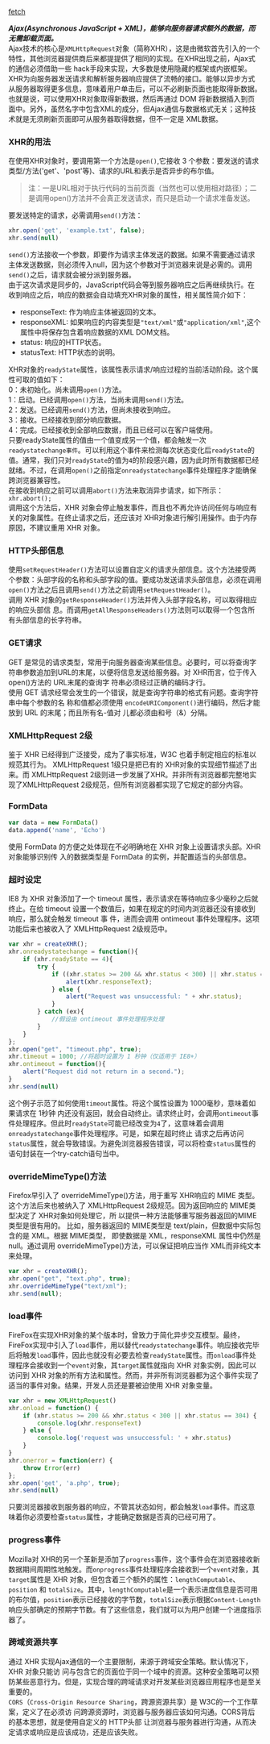[fetch](https://developer.mozilla.org/zh-CN/docs/Web/API/Fetch_API/Using_Fetch)  

***Ajax(Asynchronous JavaScript + XML)，能够向服务器请求额外的数据，而无需卸载页面。***   
Ajax技术的核心是`XMLHttpRequest`对象（简称XHR），这是由微软首先引入的一个特性，其他浏览器提供商后来都提提供了相同的实现。在XHR出现之前，Ajax式的通信必须借助一些 hack手段来实现，大多数是使用隐藏的框架或内嵌框架。XHR为向服务器发送请求和解析服务器响应提供了流畅的接口。能够以异步方式从服务器取得更多信息，意味着用户单击后，可以不必刷新页面也能取得新数据。也就是说，可以使用XHR对象取得新数据，然后再通过 DOM 将新数据插入到页面中。另外，虽然名字中包含XML的成分，但Ajax通信与数据格式无关；这种技术就是无须刷新页面即可从服务器取得数据，但不一定是 XML数据。  

### XHR的用法  
在使用XHR对象时，要调用第一个方法是`open()`,它接收 3 个参数：要发送的请求类型/方法('get'、'post'等)、请求的URL和表示是否异步的布尔值。
>注：一是URL相对于执行代码的当前页面（当然也可以使用相对路径）；二是调用open()方法并不会真正发送请求，而只是启动一个请求准备发送。    

要发送特定的请求，必需调用`send()`方法：  
```javascript
xhr.open('get', 'example.txt', false);
xhr.send(null)
```
`send()`方法接收一个参数，即要作为请求主体发送的数据。如果不需要通过请求主体发送数据，则必须传入null，因为这个参数对于浏览器来说是必需的。调用`send()`之后，请求就会被分派到服务器。  
由于这次请求是同步的，JavaScript代码会等到服务器响应之后再继续执行。在收到响应之后，响应的数据会自动填充XHR对象的属性，相关属性简介如下：  
* responseText: 作为响应主体被返回的文本。  
* responseXML: 如果响应的内容类型是`"text/xml"`或`"application/xml"`,这个属性中将保存包含着响应数据的XML DOM文档。  
* status: 响应的HTTP状态。  
* statusText: HTTP状态的说明。  

XHR对象的`readyState`属性，该属性表示请求/响应过程的当前活动阶段。这个属性可取的值如下：  
0：未初始化。尚未调用`open()`方法。  
1：启动。已经调用`open()`方法，当尚未调用`send()`方法。  
2：发送。已经调用`send()`方法，但尚未接收到响应。  
3：接收。已经接收到部分响应数据。  
4：完成。已经接收到全部响应数据，而且已经可以在客户端使用。  
只要readyState属性的值由一个值变成另一个值，都会触发一次`readystatechange事件`。可以利用这个事件来检测每次状态变化后`readyState`的值。通常，我们只对`readyState`的值为`4`的阶段感兴趣，因为此时所有数据都已经就绪。不过，在调用`open()`之前指定`onreadystatechange`事件处理程序才能确保跨浏览器兼容性。  
在接收到响应之前可以调用`abort()`方法来取消异步请求，如下所示：  
`xhr.abort();`  
调用这个方法后，XHR 对象会停止触发事件，而且也不再允许访问任何与响应有关的对象属性。在终止请求之后，还应该对 XHR对象进行解引用操作。由于内存原因，不建议重用 XHR 对象。 
### HTTP头部信息  
使用`setRequestHeader()`方法可以设置自定义的请求头部信息。这个方法接受两个参数：头部字段的名称和头部字段的值。要成功发送请求头部信息，必须在调用`open()`方法之后且调用`send()`方法之前调用`setRequestHeader()`。  
调用 XHR 对象的`getResponseHeader()`方法并传入头部字段名称，可以取得相应的响应头部信 息。而调用`getAllResponseHeaders()`方法则可以取得一个包含所有头部信息的长字符串。  
### GET请求  
GET 是常见的请求类型，常用于向服务器查询某些信息。必要时，可以将查询字符串参数追加到URL的末尾，以便将信息发送给服务器。对 XHR而言，位于传入 open()方法的 URL末尾的查询字 符串必须经过正确的编码才行。  
使用 GET 请求经常会发生的一个错误，就是查询字符串的格式有问题。查询字符串中每个参数的名 称和值都必须使用 `encodeURIComponent()`进行编码，然后才能放到 URL 的末尾；而且所有名-值对 儿都必须由和号（&）分隔。  

### XMLHttpRequest 2级  
鉴于 XHR 已经得到广泛接受，成为了事实标准，W3C 也着手制定相应的标准以规范其行为。 XMLHttpRequest 1级只是把已有的 XHR对象的实现细节描述了出来。而 XMLHttpRequest 2级则进一步发展了XHR。并非所有浏览器都完整地实现了XMLHttpRequest 2级规范，但所有浏览器都实现了它规定的部分内容。  
### FormData   
```javascript
var data = new FormData()
data.append('name', 'Echo')
```
使用 FormData 的方便之处体现在不必明确地在 XHR 对象上设置请求头部。XHR对象能够识别传 入的数据类型是 FormData 的实例，并配置适当的头部信息。  
### 超时设定  
IE8 为 XHR 对象添加了一个 timeout 属性，表示请求在等待响应多少毫秒之后就终止。在给 timeout 设置一个数值后，如果在规定的时间内浏览器还没有接收到响应，那么就会触发 timeout 事 件，进而会调用 ontimeout 事件处理程序。这项功能后来也被收入了 XMLHttpRequest 2级规范中。  
```javascript
var xhr = createXHR(); 
xhr.onreadystatechange = function(){     
    if (xhr.readyState == 4){         
        try {             
            if ((xhr.status >= 200 && xhr.status < 300) || xhr.status == 304){
                alert(xhr.responseText);             
            } else {                 
                alert("Request was unsuccessful: " + xhr.status);             
            }         
        } catch (ex){             
            //假设由 ontimeout 事件处理程序处理         
        }     
    } 
}; 
xhr.open("get", "timeout.php", true); 
xhr.timeout = 1000; //将超时设置为 1 秒钟（仅适用于 IE8+） 
xhr.ontimeout = function(){     
    alert("Request did not return in a second.");
}
xhr.send(null) 
``` 
这个例子示范了如何使用`timeout`属性。将这个属性设置为 1000毫秒，意味着如果请求在 1秒钟 内还没有返回，就会自动终止。请求终止时，会调用`ontimeout`事件处理程序。但此时`readyState`可能已经改变为`4`了，这意味着会调用`onreadystatechange`事件处理程序。可是，如果在超时终止 请求之后再访问`status`属性，就会导致错误。为避免浏览器报告错误，可以将检查`status`属性的语句封装在一个try-catch语句当中。  
### overrideMimeType()方法  
Firefox早引入了 overrideMimeType()方法，用于重写 XHR响应的 MIME 类型。这个方法后来也被纳入了 XMLHttpRequest 2级规范。因为返回响应的 MIME类型决定了 XHR对象如何处理它，所 以提供一种方法能够重写服务器返回的MIME类型是很有用的。 比如，服务器返回的 MIME类型是 text/plain，但数据中实际包含的是 XML。根据 MIME类型， 即使数据是 XML，responseXML 属性中仍然是null。通过调用 overrideMimeType()方法，可以保证把响应当作 XML而非纯文本来处理。   
```javascript
var xhr = createXHR(); 
xhr.open("get", "text.php", true); 
xhr.overrideMimeType("text/xml"); 
xhr.send(null); 
```  
### load事件  
FireFox在实现XHR对象的某个版本时，曾致力于简化异步交互模型。最终，FireFox实现中引入了`load`事件，用以替代`readystatechange`事件。响应接收完毕后将触发`load`事件，因此也就没有必要去检查`readyState`属性。而`onload`事件处理程序会接收到一个`event`对象，其`target`属性就指向 XHR 对象实例，因此可以访问到 XHR 对象的所有方法和属性。然而，并非所有浏览器都为这个事件实现了适当的事件对象。结果，开发人员还是要被迫使用 XHR 对象变量。  
```javascript
var xhr = new XMLHttpRequest()
xhr.onload = function() {
    if (xhr.status >= 200 && xhr.status < 300 || xhr.status == 304) {
        console.log(xhr.responseText)
    } else {
        console.log('request was unsuccessful: ' + xhr.status)
    }
}
xhr.onerror = function(err) {
    throw Error(err)
};
xhr.open('get', 'a.php', true);
xhr.send(null)
```
只要浏览器接收到服务器的响应，不管其状态如何，都会触发`load`事件。而这意味着你必须要检查`status`属性，才能确定数据是否真的已经可用了。  

### progress事件  
Mozilla对 XHR的另一个革新是添加了`progress`事件，这个事件会在浏览器接收新数据期间周期性地触发。而`onprogress`事件处理程序会接收到一个`event`对象，其`target`属性是 XHR 对象，但包含着三个额外的属性：`lengthComputable`、`position` 和 `totalSize`。其中，`lengthComputable`是一个表示进度信息是否可用的布尔值，`position`表示已经接收的字节数，`totalSize`表示根据`Content-Length`响应头部确定的预期字节数。有了这些信息，我们就可以为用户创建一个进度指示器了。  
### 跨域资源共享  
通过 XHR 实现Ajax通信的一个主要限制，来源于跨域安全策略。默认情况下，XHR 对象只能访 问与包含它的页面位于同一个域中的资源。这种安全策略可以预防某些恶意行为。但是，实现合理的跨域请求对开发某些浏览器应用程序也是至关重要的。  
`CORS`（`Cross-Origin Resource Sharing`，跨源资源共享）是 W3C的一个工作草案，定义了在必须访 问跨源资源时，浏览器与服务器应该如何沟通。CORS背后的基本思想，就是使用自定义的 HTTP头部 让浏览器与服务器进行沟通，从而决定请求或响应是应该成功，还是应该失败。  